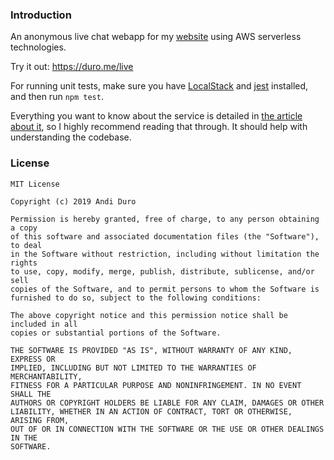 ### Introduction

An anonymous live chat webapp for my [website](https://duro.me) using AWS serverless technologies.

Try it out: https://duro.me/live

For running unit tests, make sure you have [LocalStack](https://github.com/localstack/localstack) and [jest](https://jestjs.io/) installed, and then run `npm test`.

Everything you want to know about the service is detailed in [the article about it](https://duro.me/stories/2019/05/26/updated-live-chat), so I highly recommend reading that through. It should help with understanding the codebase.

### License

```
MIT License

Copyright (c) 2019 Andi Duro

Permission is hereby granted, free of charge, to any person obtaining a copy
of this software and associated documentation files (the "Software"), to deal
in the Software without restriction, including without limitation the rights
to use, copy, modify, merge, publish, distribute, sublicense, and/or sell
copies of the Software, and to permit persons to whom the Software is
furnished to do so, subject to the following conditions:

The above copyright notice and this permission notice shall be included in all
copies or substantial portions of the Software.

THE SOFTWARE IS PROVIDED "AS IS", WITHOUT WARRANTY OF ANY KIND, EXPRESS OR
IMPLIED, INCLUDING BUT NOT LIMITED TO THE WARRANTIES OF MERCHANTABILITY,
FITNESS FOR A PARTICULAR PURPOSE AND NONINFRINGEMENT. IN NO EVENT SHALL THE
AUTHORS OR COPYRIGHT HOLDERS BE LIABLE FOR ANY CLAIM, DAMAGES OR OTHER
LIABILITY, WHETHER IN AN ACTION OF CONTRACT, TORT OR OTHERWISE, ARISING FROM,
OUT OF OR IN CONNECTION WITH THE SOFTWARE OR THE USE OR OTHER DEALINGS IN THE
SOFTWARE.
```
